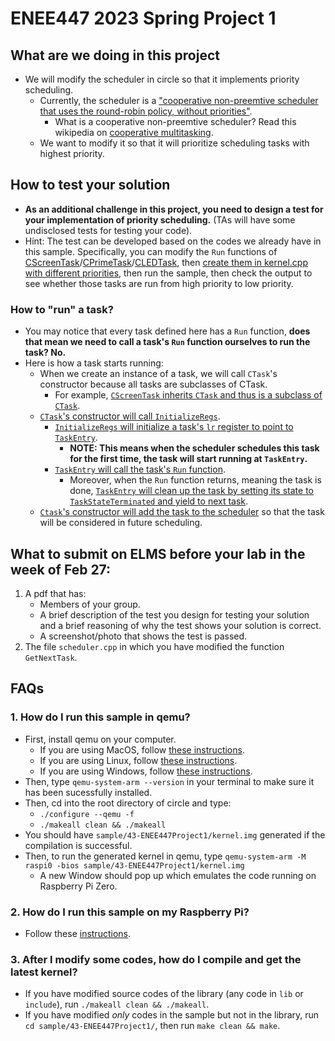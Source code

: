 # ENEE447 2023 Spring Project 1

## What are we doing in this project
- We will modify the scheduler in circle so that it implements priority scheduling.
	- Currently, the scheduler is a ["cooperative non-preemtive scheduler that uses the round-robin policy, without priorities"](https://github.com/sklaw/circle/blob/master/include/circle/sched/scheduler.h#L31-L33).
		- What is a cooperative non-preemtive scheduler? Read this wikipedia on [cooperative multitasking](https://en.wikipedia.org/wiki/Cooperative_multitasking).
	- We want to modify it so that it will prioritize scheduling tasks with highest priority.

## How to test your solution 
- **As an additional challenge in this project, you need to design a test for your implementation of priority scheduling.** (TAs will have some undisclosed tests for testing your code).
- Hint: The test can be developed based on the codes we already have in this sample. Specifically, you can modify the `Run` functions of [CScreenTask](screentask.cpp#L34-L51)/[CPrimeTask](primetask.cpp#L42-L84)/[CLEDTask](ledtask.cpp#L32-L47), then [create them in kernel.cpp with different priorities](kernel.cpp#L84-L94), then run the sample, then check the output to see whether those tasks are run from high priority to low priority.

### How to "run" a task?
- You may notice that every task defined here has a `Run` function, **does that mean we need to call a task's `Run` function ourselves to run the task? No.**
- Here is how a task starts running:
	- When we create an instance of a task, we will call `CTask`'s constructor because all tasks are subclasses of CTask. 
		- For example, [`CScreenTask` inherits `CTask` and thus is a subclass of `CTask`](screentask.h#L26).
	- [`CTask`'s constructor will call `InitializeRegs`](../../lib/sched/task.cpp#L48).
		- [`InitializeRegs` will initialize a task's `lr` register to point to `TaskEntry`](../..//lib/sched/task.cpp#L148).
			- **NOTE: This means when the scheduler schedules this task for the first time, the task will start running at `TaskEntry`.**
		- [`TaskEntry` will call the task's `Run` function](../..//lib/sched/task.cpp#L181).
			- Moreover, when the `Run` function returns, meaning the task is done, [`TaskEntry` will clean up the task by setting its state to `TaskStateTerminated` and yield to next task](../..//lib/sched/task.cpp#L183-L185).
	- [`Ctask`'s constructor will add the task to the scheduler](../..//lib/sched/task.cpp#L55) so that the task will be considered in future scheduling.

## What to submit on ELMS before your lab in the week of Feb 27:
1. A pdf that has:
	- Members of your group.
	- A brief description of the test you design for testing your solution and a brief reasoning of why the test shows your solution is correct.
	- A screenshot/photo that shows the test is passed.
1. The file `scheduler.cpp` in which you have modified the function `GetNextTask`.


## FAQs
### 1. How do I run this sample in qemu?
- First, install qemu on your computer.
	- If you are using MacOS, follow [these instructions](https://www.qemu.org/download/#macos).
	- If you are using Linux, follow [these instructions](https://www.qemu.org/download/#linux).
	- If you are using Windows, follow [these instructions](https://www.qemu.org/download/#windows).
- Then, type `qemu-system-arm --version` in your terminal to make sure it has been sucessfully installed.
- Then, cd into the root directory of circle and type:
	- `./configure --qemu -f`
	- `./makeall clean && ./makeall`
- You should have `sample/43-ENEE447Project1/kernel.img` generated if the compilation is successful.
- Then, to run the generated kernel in qemu, type `qemu-system-arm -M raspi0 -bios sample/43-ENEE447Project1/kernel.img `
	- A new Window should pop up which emulates the code running on Raspberry Pi Zero.

### 2. How do I run this sample on my Raspberry Pi?
- Follow these [instructions](https://github.com/sklaw/circle#installation).

### 3. After I modify some codes, how do I compile and get the latest kernel?
- If you have modified source codes of the library (any code in `lib` or `include`), run `./makeall clean && ./makeall`.
- If you have modified _only_ codes in the sample but not in the library, run `cd sample/43-ENEE447Project1/`, then run `make clean && make`.

